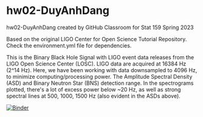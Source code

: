 # hw02-DuyAnhDang
hw02-DuyAnhDang created by GitHub Classroom for Stat 159 Spring 2023

Based on the original LIGO Center for Open Science Tutorial Repository. Check the environment.yml file for dependencies. 


This is the Binary Black Hole Signal with LIGO event data releases from the LIGO Open Science Center (LOSC). LIGO data are acquired at 16384 Hz (2^14 Hz). Here, we have been working with data downsampled to 4096 Hz, to minimize computing/processing power. The Amplitude Spectral Density (ASD) and Binary Neutron Star (BNS) detection range. In the spectrograms plotted, there's a lot of excess power below ~20 Hz, as well as strong spectral lines at 500, 1000, 1500 Hz (also evident in the ASDs above). 


[![Binder](https://mybinder.org/badge_logo.svg)](https://mybinder.org/v2/gh/UCB-stat-159-s23/hw02-MtnDoob.git/HEAD?labpath=LOSC_Event_tutorial.ipynb)

